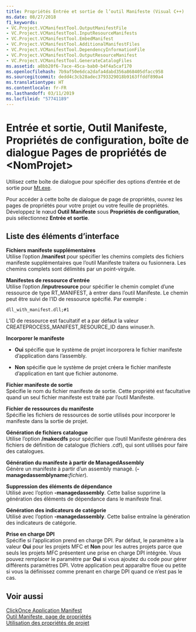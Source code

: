 ```yaml
---
title: Propriétés Entrée et sortie de l’outil Manifeste (Visual C++)
ms.date: 08/27/2018
f1_keywords:
- VC.Project.VCManifestTool.OutputManifestFile
- VC.Project.VCManifestTool.InputResourceManifests
- VC.Project.VCManifestTool.EmbedManifest
- VC.Project.VCManifestTool.AdditionalManifestFiles
- VC.Project.VCManifestTool.DependencyInformationFile
- VC.Project.VCManifestTool.OutputResourceManifest
- VC.Project.VCManifestTool.GenerateCatalogFiles
ms.assetid: a8bb20f6-7ace-45ca-bab0-b4f4a5caf170
ms.openlocfilehash: 7b9af50e6dca2dafa4dabd356a868405dfacc958
ms.sourcegitcommit: dedd4c3cb28adec3793329018b9163ffddf890a4
ms.translationtype: HT
ms.contentlocale: fr-FR
ms.lasthandoff: 03/11/2019
ms.locfileid: "57741189"
---
```

# <a name="input-and-output-manifest-tool-configuration-properties-ltprojectnamegt-property-pages-dialog-box"></a>Entrée et sortie, Outil Manifeste, Propriétés de configuration, boîte de dialogue Pages de propriétés de &lt;NomProjet&gt;

Utilisez cette boîte de dialogue pour spécifier des options d’entrée et de sortie pour [Mt.exe](/windows/desktop/SbsCs/mt-exe).

Pour accéder à cette boîte de dialogue de page de propriétés, ouvrez les pages de propriétés pour votre projet ou votre feuille de propriétés. Développez le nœud **Outil Manifeste** sous **Propriétés de configuration**, puis sélectionnez **Entrée et sortie**.

## <a name="uielement-list"></a>Liste des éléments d’interface

**Fichiers manifeste supplémentaires**<br/>
Utilise l’option **/manifest** pour spécifier les chemins complets des fichiers manifeste supplémentaires que l’outil Manifeste traitera ou fusionnera. Les chemins complets sont délimités par un point-virgule.

**Manifestes de ressource d’entrée**<br/>
Utilise l’option **/inputresource** pour spécifier le chemin complet d’une ressource de type RT_MANIFEST, à entrer dans l’outil Manifeste. Le chemin peut être suivi de l’ID de ressource spécifié. Par exemple :

`dll_with_manifest.dll;#1`

L’ID de ressource est facultatif et a par défaut la valeur CREATEPROCESS_MANIFEST_RESOURCE_ID dans winuser.h.

**Incorporer le manifeste**<br/>
- **Oui** spécifie que le système de projet incorporera le fichier manifeste d’application dans l’assembly.

- **Non** spécifie que le système de projet créera le fichier manifeste d’application en tant que fichier autonome.

**Fichier manifeste de sortie**<br/>
Spécifie le nom du fichier manifeste de sortie. Cette propriété est facultative quand un seul fichier manifeste est traité par l’outil Manifeste.

**Fichier de ressources du manifeste**<br/>
Spécifie les fichiers de ressources de sortie utilisés pour incorporer le manifeste dans la sortie de projet.

**Génération de fichiers catalogue**<br/>
Utilise l’option **/makecdfs** pour spécifier que l’outil Manifeste générera des fichiers de définition de catalogue (fichiers .cdf), qui sont utilisés pour faire des catalogues.

**Génération du manifeste à partir de ManagedAssembly**<br/>
Génère un manifeste à partir d’un assembly managé. (**-managedassemblyname:**<em>fichier</em>).

**Suppression des éléments de dépendance**<br/>
Utilisé avec l’option **-managedassembly**. Cette balise supprime la génération des éléments de dépendance dans le manifeste final.

**Génération des indicateurs de catégorie**<br/>
Utilisé avec l’option **-managedassembly**. Cette balise entraîne la génération des indicateurs de catégorie.

**Prise en charge DPI**<br/>
Spécifie si l’application prend en charge DPI. Par défaut, le paramètre a la valeur **Oui** pour les projets MFC et **Non** pour les autres projets parce que seuls les projets MFC présentent une prise en charge DPI intégrée. Vous pouvez remplacer le paramètre par **Oui** si vous ajoutez du code pour gérer différents paramètres DPI. Votre application peut apparaître floue ou petite si vous la définissez comme prenant en charge DPI quand ce n’est pas le cas.

## <a name="see-also"></a>Voir aussi

[ClickOnce Application Manifest](/visualstudio/deployment/clickonce-application-manifest)<br/>
[Outil Manifeste, page de propriétés](../ide/manifest-tool-property-pages.md)<br/>
[Utilisation des propriétés de projet](../ide/working-with-project-properties.md)<br/>

